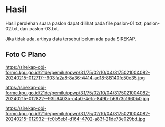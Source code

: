 # Hasil

Hasil perolehan suara paslon dapat dilihat pada file paslon-01.txt, paslon-02.txt, dan paslon-03.txt.

Jika tidak ada, artinya data tersebut belum ada pada SIREKAP.

## Foto C Plano

https://sirekap-obj-formc.kpu.go.id/21de/pemilu/ppwp/31/75/02/10/04/3175021004082-20240215-012717--903fa2a8-8a36-4414-ad18-88140fe50e35.jpg

https://sirekap-obj-formc.kpu.go.id/21de/pemilu/ppwp/31/75/02/10/04/3175021004082-20240215-012822--93b9403b-c4a0-4e1c-849b-b6973c1660b0.jpg

https://sirekap-obj-formc.kpu.go.id/21de/pemilu/ppwp/31/75/02/10/04/3175021004082-20240215-012932--fc0b5eb1-d164-4702-a83f-21de73e029bd.jpg
